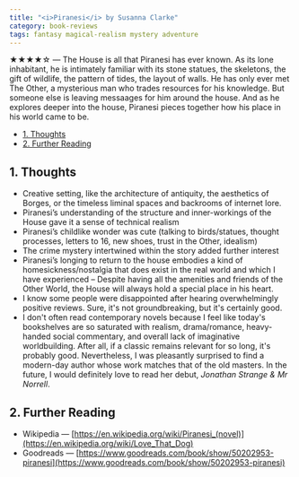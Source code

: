 ```yaml
---
title: "<i>Piranesi</i> by Susanna Clarke"
category: book-reviews
tags: fantasy magical-realism mystery adventure
---
```

★★★★☆ — The House is all that Piranesi has ever known. As its lone inhabitant, he is intimately familiar with its stone statues, the skeletons, the gift of wildlife, the pattern of tides, the layout of walls. He has only ever met The Other, a mysterious man who trades resources for his knowledge. But someone else is leaving messaages for him around the house. And as he explores deeper into the house, Piranesi pieces together how his place in his world came to be.

<!--split-->

- [1. Thoughts](#1-thoughts)
- [2. Further Reading](#2-further-reading)

<!--split-->

## 1. Thoughts

* Creative setting, like the architecture of antiquity, the aesthetics of Borges, or the timeless liminal spaces and backrooms of internet lore.
* Piranesi’s understanding of the structure and inner-workings of the House gave it a sense of technical realism
* Piranesi’s childlike wonder was cute (talking to birds/statues, thought processes, letters to 16, new shoes, trust in the Other, idealism)
* The crime mystery intertwined within the story added further interest
* Piranesi’s longing to return to the house embodies a kind of homesickness/nostalgia that does exist in the real world and which I have experienced – Despite having all the amenities and friends of the Other World, the House will always hold a special place in his heart.
* I know some people were disappointed after hearing overwhelmingly positive reviews. Sure, it's not groundbreaking, but it's certainly good.
* I don't often read contemporary novels because I feel like today's bookshelves are so saturated with realism, drama/romance, heavy-handed social commentary, and overall lack of imaginative worldbuilding. After all, if a classic remains relevant for so long, it's probably good. Nevertheless, I was pleasantly surprised to find a modern-day author whose work matches that of the old masters. In the future, I would definitely love to read her debut, *Jonathan Strange & Mr Norrell*.

## 2. Further Reading
* Wikipedia — [https://en.wikipedia.org/wiki/Piranesi_(novel)](https://en.wikipedia.org/wiki/Love_That_Dog)
* Goodreads — [https://www.goodreads.com/book/show/50202953-piranesi](https://www.goodreads.com/book/show/50202953-piranesi)